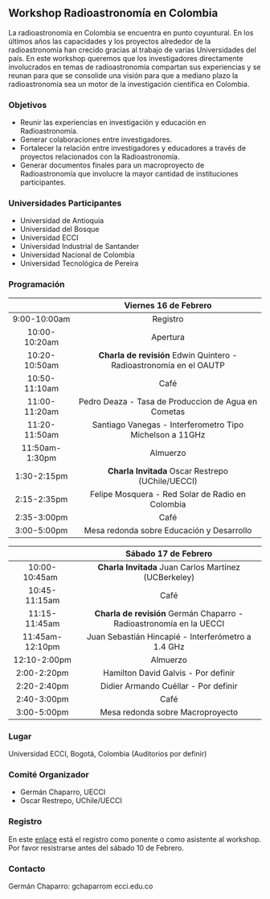 ## Workshop Radioastronomía en Colombia
La radioastronomía en Colombia se encuentra en punto coyuntural. En los últimos años las capacidades y los proyectos alrededor de la radioastronomía han crecido gracias al trabajo de varias Universidades del país. En este workshop queremos que los investigadores directamente involucrados en temas de radioastronomía compartan sus experiencias y se reunan para que se consolide una visión para que a mediano plazo la radioastronomía sea un motor de la investigación científica en Colombia.

### Objetivos

- Reunir las experiencias en investigación y educación en Radioastronomía.
- Generar colaboraciones entre investigadores.
- Fortalecer la relación entre investigadores y educadores a través de proyectos relacionados con la Radioastronomía.
- Generar documentos finales para un macroproyecto de Radioastronomía que involucre la mayor cantidad de instituciones participantes.

### Universidades Participantes

- Universidad de Antioquia
- Universidad del Bosque
- Universidad ECCI
- Universidad Industrial de Santander
- Universidad Nacional de Colombia
- Universidad Tecnológica de Pereira

### Programación

| |Viernes 16 de Febrero |
| :-------------: |:-------------:| 
| 9:00-10:00am  | Registro | 
| 10:00-10:20am    | Apertura      |   
| 10:20-10:50am | **Charla de revisión** Edwin Quintero - Radioastronomía en el OAUTP  |   
| 10:50-11:10am | Café |   
| 11:00-11:20am | Pedro Deaza - Tasa de Produccion de Agua en Cometas |
| 11:20-11:50am | Santiago Vanegas - Interferometro Tipo Michelson a 11GHz |
| 11:50am-1:30pm | Almuerzo |
| 1:30-2:15pm | **Charla Invitada** Oscar Restrepo (UChile/UECCI) |
| 2:15-2:35pm | Felipe Mosquera - Red Solar de Radio en Colombia |
| 2:35-3:00pm | Café |
| 3:00-5:00pm | Mesa redonda sobre Educación y Desarrollo|

| |Sábado 17 de Febrero |
|:-------------: |:-------------:| 
| 10:00-10:45am    | **Charla Invitada** Juan Carlos Martínez (UCBerkeley) |   
| 10:45-11:15am | Café |   
| 11:15-11:45am | **Charla de revisión** Germán Chaparro  - Radioastronomía en la UECCI |
| 11:45am-12:10pm | Juan Sebastián Hincapié - Interferómetro a 1.4 GHz |
| 12:10-2:00pm | Almuerzo |
| 2:00-2:20pm | Hamilton David Galvis - Por definir  |
| 2:20-2:40pm | Didier Armando Cuéllar - Por definir |
| 2:40-3:00pm | Café |
| 3:00-5:00pm | Mesa redonda sobre Macroproyecto|

### Lugar

Universidad ECCI, Bogotá, Colombia (Auditorios por definir)

### Comité Organizador

- Germán Chaparro, UECCI
- Oscar Restrepo, UChile/UECCI

### Registro

En este [enlace](https://docs.google.com/forms/d/e/1FAIpQLSdygd2Sgx9Wd5Gs4Se63Wjz388Wa_7PAV_fwY7XMIJ4Gn2n-w/viewform?usp=sf_link) está el registro como ponente o como asistente al workshop. Por favor resistrarse antes del sábado 10 de Febrero.

### Contacto

Germán Chaparro: gchaparrom ecci.edu.co
